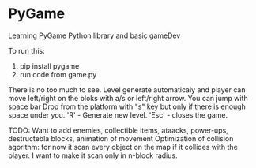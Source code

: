 # PyGame
Learning PyGame Python library and basic gameDev

To run this:
1. pip install pygame
2. run code from game.py

There is no too much to see. Level generate automaticaly and player can move left/right on the bloks with a/s or left/right arrow.
You can jump with space bar
Drop from the platform with "s" key but only if there is enough space under you.
'R' - Generate new level.
'Esc' - closes the game.

TODO:
Want to add enemies, collectible items, ataacks, power-ups, destructebla blocks, animation of movement
Optimization of collision agorithm:
  for now it scan every object on the map if it collides with the player. I want to make it scan only in n-block radius.
  

